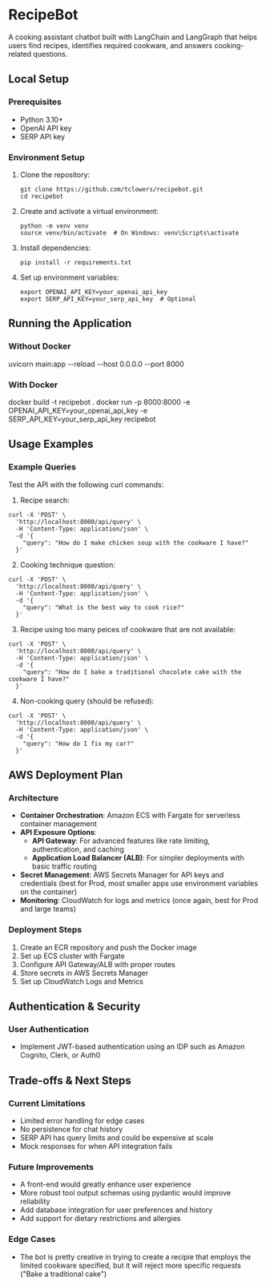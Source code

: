 # RecipeBot

A cooking assistant chatbot built with LangChain and LangGraph that helps users find recipes, identifies required cookware, and answers cooking-related questions.

## Local Setup

### Prerequisites
- Python 3.10+
- OpenAI API key
- SERP API key

### Environment Setup
1. Clone the repository:
   ```
   git clone https://github.com/tclowers/recipebot.git
   cd recipebot
   ```

2. Create and activate a virtual environment:
   ```
   python -m venv venv
   source venv/bin/activate  # On Windows: venv\Scripts\activate
   ```

3. Install dependencies:
   ```
   pip install -r requirements.txt
   ```

4. Set up environment variables:
   ```
   export OPENAI_API_KEY=your_openai_api_key
   export SERP_API_KEY=your_serp_api_key  # Optional
   ```

## Running the Application

### Without Docker
uvicorn main:app --reload --host 0.0.0.0 --port 8000

### With Docker
docker build -t recipebot .
docker run -p 8000:8000 -e OPENAI_API_KEY=your_openai_api_key -e SERP_API_KEY=your_serp_api_key recipebot

## Usage Examples

### Example Queries
Test the API with the following curl commands:

1. Recipe search:
```
curl -X 'POST' \
  'http://localhost:8000/api/query' \
  -H 'Content-Type: application/json' \
  -d '{
    "query": "How do I make chicken soup with the cookware I have?"
  }'
```

2. Cooking technique question:
```
curl -X 'POST' \
  'http://localhost:8000/api/query' \
  -H 'Content-Type: application/json' \
  -d '{
    "query": "What is the best way to cook rice?"
  }'
```

3. Recipe using too many peices of cookware that are not available:
```
curl -X 'POST' \
  'http://localhost:8000/api/query' \
  -H 'Content-Type: application/json' \
  -d '{
    "query": "How do I bake a traditional chocolate cake with the cookware I have?"
  }'
```

4. Non-cooking query (should be refused):
```
curl -X 'POST' \
  'http://localhost:8000/api/query' \
  -H 'Content-Type: application/json' \
  -d '{
    "query": "How do I fix my car?"
  }'
```

## AWS Deployment Plan

### Architecture
- **Container Orchestration**: Amazon ECS with Fargate for serverless container management
- **API Exposure Options**:
  - **API Gateway**: For advanced features like rate limiting, authentication, and caching
  - **Application Load Balancer (ALB)**: For simpler deployments with basic traffic routing
- **Secret Management**: AWS Secrets Manager for API keys and credentials (best for Prod, most
  smaller apps use environment variables on the container)
- **Monitoring**: CloudWatch for logs and metrics (once again, best for Prod and large teams)

### Deployment Steps
1. Create an ECR repository and push the Docker image
2. Set up ECS cluster with Fargate
3. Configure API Gateway/ALB with proper routes
4. Store secrets in AWS Secrets Manager
5. Set up CloudWatch Logs and Metrics

## Authentication & Security

### User Authentication
- Implement JWT-based authentication using an IDP such as Amazon Cognito, Clerk, or Auth0

## Trade-offs & Next Steps

### Current Limitations
- Limited error handling for edge cases
- No persistence for chat history
- SERP API has query limits and could be expensive at scale
- Mock responses for when API integration fails

### Future Improvements
- A front-end would greatly enhance user experience
- More robust tool output schemas using pydantic would improve reliability
- Add database integration for user preferences and history
- Add support for dietary restrictions and allergies

### Edge Cases
- The bot is pretty creative in trying to create a recipie that employs the limited
  cookware specified, but it will reject more specific requests ("Bake a traditional cake")

